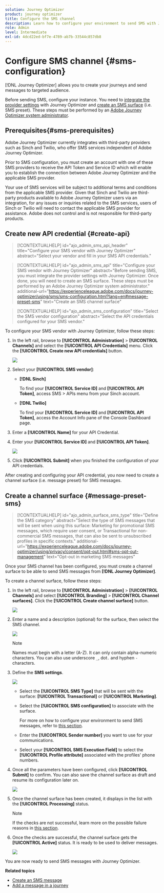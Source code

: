 ```yaml
---
solution: Journey Optimizer
product: journey optimizer
title: Configure the SMS channel
description: Learn how to configure your environment to send SMS with Journey Optimizer
role: Admin
level: Intermediate
exl-id: 4dcd22ed-bf7e-4789-ab7b-33544c857db8
---
```

# Configure SMS channel {#sms-configuration}

[!DNL Journey Optimizer] allows you to create your journeys and send messages to targeted audience. 

Before sending SMS, configure your instance. You need to [integrate the provider settings](#create-api) with Journey Optimizer and [create an SMS surface](#message-preset-sms) (i.e. SMS preset). These steps must be performed by an [Adobe Journey Optimizer system administrator](../start/path/administrator.md).

## Prerequisites{#sms-prerequisites}

Adobe Journey Optimizer currently integrates with third-party providers such as Sinch and Twilio, who offer SMS services independent of Adobe Journey Optimizer.  

Prior to SMS configuration, you must create an account with one of these SMS providers to receive the API Token and Service ID which will enable you to establish the connection between Adobe Journey Optimizer and the applicable SMS provider. 

Your use of SMS services will be subject to additional terms and conditions from the applicable SMS provider. Given that Sinch and Twilio are third-party products available to Adobe Journey Optimizer users via an integration, for any issues or inquiries related to the SMS services, users of Sinch or Twilio will need to contact the applicable SMS provider for assistance. Adobe does not control and is not responsible for third-party products.


## Create new API credential {#create-api}

>[!CONTEXTUALHELP]
>id="ajo_admin_sms_api_header"
>title="Configure your SMS vendor with Journey Optimizer"
>abstract="Select your vendor and fill in your SMS API credentials."

>[!CONTEXTUALHELP]
>id="ajo_admin_sms_api"
>title="Configure your SMS vendor with Journey Optimizer"
>abstract="Before sending SMS, you must integrate the provider settings with Journey Optimizer. Once done, you will need to create an SMS surface. These steps must be performed by an Adobe Journey Optimizer system administrator."
>additional-url="https://experienceleague.adobe.com/docs/journey-optimizer/using/sms/sms-configuration.html?lang=en#message-preset-sms" text="Create an SMS channel surface"

>[!CONTEXTUALHELP]
>id="ajo_admin_sms_configuration"
>title="Select the SMS vendor configuration"
>abstract="Select the API credentials configured for your SMS vendor."

To configure your SMS vendor with Journey Optimizer, follow these steps:

1. In the left rail, browse to **[!UICONTROL Administration]** > **[!UICONTROL Channels]** and select the **[!UICONTROL API Credentials]** menu. Click the **[!UICONTROL Create new API credentials]** button.

    ![](assets/sms_6.png)

1. Select your **[!UICONTROL SMS vendor]**:

    * **[!DNL Sinch]**

        To find your **[!UICONTROL Service ID]** and **[!UICONTROL API Token]**, access SMS > APIs menu from your Sinch account.

    * **[!DNL Twilio]**

        To find your **[!UICONTROL Service ID]** and **[!UICONTROL API Token]**, access the Account Info pane of the Console Dashboard page.


1. Enter a **[!UICONTROL Name]** for your API Credential.

1. Enter your **[!UICONTROL Service ID]** and **[!UICONTROL API Token]**.

    ![](assets/sms_7.png)

1. Click **[!UICONTROL Submit]** when you finished the configuration of your API credentials.

After creating and configuring your API credential, you now need to create a channel surface (i.e. message preset) for SMS messages.

## Create a channel surface {#message-preset-sms}

>[!CONTEXTUALHELP]
>id="ajo_admin_surface_sms_type"
>title="Define the SMS category"
>abstract="Select the type of SMS messages that will be sent when using this surface: Marketing for promotional SMS messages, which require user consent, or Transactional for non-commercial SMS messages, that can also be sent to unsubscribed profiles in specific contexts."
>additional-url="https://experienceleague.adobe.com/docs/journey-optimizer/using/privacy/consent/opt-out.html#sms-opt-out-management" text="Opt-out in marketing SMS messages"

Once your SMS channel has been configured, you must create a channel surface to be able to send SMS messages from **[!DNL Journey Optimizer]**.

To create a channel surface, follow these steps:

1. In the left rail, browse to **[!UICONTROL Administration]** > **[!UICONTROL Channels]** and select **[!UICONTROL Branding]** > **[!UICONTROL Channel surfaces]**. Click the **[!UICONTROL Create channel surface]** button.

    ![](assets/preset-create.png)

1. Enter a name and a description (optional) for the surface, then select the SMS channel.

    ![](assets/sms_preset.png)

    >[!NOTE]
    >
    > Names must begin with a letter (A-Z). It can only contain alpha-numeric characters. You can also use underscore `_`, dot`.` and hyphen `-` characters.

1. Define the **SMS settings**.

     ![](assets/preset-sms.png)

    * Select the **[!UICONTROL SMS Type]** that will be sent with the surface: **[!UICONTROL Transactional]** or **[!UICONTROL Marketing]**.
    
    * Select the **[!UICONTROL SMS configuration]** to associate with the surface.
        
      For more on how to configure your environment to send SMS messages, refer to [this section](#create-api).

    * Enter the **[!UICONTROL Sender number]** ​you want to use for your communications.

    * Select your **[!UICONTROL SMS Execution Field]** to select the **[!UICONTROL Profile attribute]** associated with the profiles' phone numbers.

1. Once all the parameters have been configured, click **[!UICONTROL Submit]** to confirm. You can also save the channel surface as draft and resume its configuration later on.

    ![](assets/sms_preset_2.png)

1. Once the channel surface has been created, it displays in the list with the **[!UICONTROL Processing]** status.

    >[!NOTE]
    >
    >If the checks are not successful, learn more on the possible failure reasons in [this section](#monitor-channel-surfaces).  

1. Once the checks are successful, the channel surface gets the **[!UICONTROL Active]** status. It is ready to be used to deliver messages.

    ![](assets/preset-active.png)

You are now ready to send SMS messages with Journey Optimizer.

**Related topics**

* [Create an SMS message](create-sms.md)
* [Add a message in a journey](../building-journeys/journeys-message.md)

